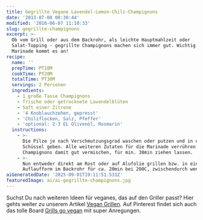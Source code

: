 ```yaml
---
title: Gegrillte Vegane Lavendel-Lemon-Chili-Champignons
date: '2013-07-08 08:30:44'
modified: '2016-06-07 11:10:33'
slug: gegrillte-champignons
excerpt: >-
  Ob vom Grill oder aus dem Backrohr, als leichte Hauptmahlzeit oder
  Salat-Topping - gegrillte Champignons machen sich immer gut. Wichtig: auf die
  Marinade kommt es an!
recipe:
  name: ''
  prepTime: PT10M
  cookTime: PT20M
  totalTime: PT30M
  servings: 2 Personen
  ingredients:
    - 1 große Tasse Champignons
    - frische oder getrocknete Lavendelblüten
    - Saft einer Zitrone
    - '4 Knoblauchzehen, gepresst'
    - 'Chiliflocken, Salz, Pfeffer'
    - 'optional: 2-3 EL Olivenöl, Rosmarin'
  instructions:
    - >-
      Die Pilze je nach Verschmutzungsgrad waschen oder putzen und in eine
      Schüssel geben. Alle weiteren Zutaten für die Marinade verrühren und die
      Champignons damit gut vermischen, für min. 30min ziehen lassen.
    - >-
      Nun entweder direkt am Rost oder auf Alufolie grillen bzw. in einer
      Auflaufform im Backrohr für ca. 20min bei 200C, zwischendurch wenden.
aiGeneratedDate: '2025-09-01T19:11:51.531Z'
featuredImage: ai/ai-gegrillte-champignons.jpg
---
```


Suchst Du nach weiteren Ideen für veganes, das auf den Griller passt? Hier gehts weiter zu unserem Artikel [Vegan Grillen](https://www.veganblatt.com/vegan-grillen). Auf Pinterest findet sich auch das tolle Board [Grills go vegan](http://pinterest.com/veganmainstream/grills-gone-vegan/) mit super Anregungen.
